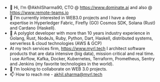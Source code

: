 - 👋 Hi, I’m @AkhilSharma90, CTO @ https://www.dominate.ai and also @ https://www.remote-teams.io
- 🌱 I’m currently interested in WEB3.0 projects and I have a deep expertise in Hyperledger Fabric, Firefly (GO) Cosmos SDK, Solana (Rust) and Cardano (Haskell).
- 👀 A polyglot developer with more than 10 years industry experience in Golang, Rust, NodeJs, Ruby, Python, Dart, Haskell, distributed systems, serverless & cloud technologies (AWS & GCP)
- At my tech services firm, https://www.myrl.tech I architect software products that are data intensive (big data), mission critical and real time. I use Airflow, Kafka, Docker, Kubernetes, Terraform, Prometheus, Sentry and Jenkins (my favorite technologies in the world).
- 💞️ I’m looking to collaborate on WEB 3.0 projects.
- 📫 How to reach me - akhil.sharma@myrl.tech

<!---
AkhilSharma90/AkhilSharma90 is a ✨ special ✨ repository because its `README.md` (this file) appears on your GitHub profile.
You can click the Preview link to take a look at your changes.
--->
